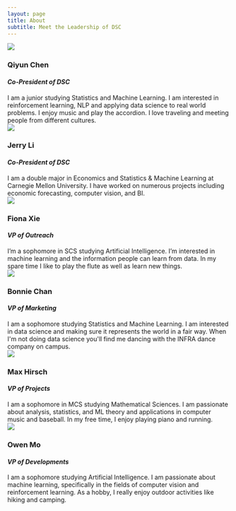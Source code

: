 ```yaml
---
layout: page
title: About
subtitle: Meet the Leadership of DSC
---
```


 
<div class="row board-row">
    <div class="col-sm-4">
        <div class="image-crop"><img src="{{site.baseurl}}/img/qiyun.jpg"></div>
    </div>
    <div class="col-sm-8">
        <h3>Qiyun Chen</h3>
        <h4><i>Co-President of DSC</i></h4>
         I am a junior studying Statistics and Machine Learning. I am interested in reinforcement learning, NLP and applying data science to real world problems. I enjoy music and play the accordion. I love traveling and meeting people from different cultures.
    </div>
</div>

<div class="row board-row">
    <div class="col-sm-4">
        <div class="image-crop"><img src="{{site.baseurl}}/img/jerry.jpg"></div>
    </div>
    <div class="col-sm-8">
        <h3>Jerry Li</h3>
        <h4><i>Co-President of DSC</i></h4>
         I am a double major in Economics and Statistics & Machine Learning at Carnegie Mellon University. I have worked on numerous projects including economic forecasting, computer vision, and BI.
    </div>
</div>

<div class="row board-row">
    <div class="col-sm-4">
        <div class="image-crop"><img src="{{site.baseurl}}/img/Fiona.jpg"></div>
    </div>
    <div class="col-sm-8">
        <h3>Fiona Xie</h3>
        <h4><i>VP of Outreach</i></h4>
         I’m a sophomore in SCS studying Artificial Intelligence. I’m interested in machine learning and the information people can learn from data. In my spare time I like to play the flute as well as learn new things.
    </div>
</div>

<div class="row board-row">
    <div class="col-sm-4">
        <div class="image-crop"><img src="{{site.baseurl}}/img/Bonnie.jpg"></div>
    </div>
    <div class="col-sm-8">
        <h3>Bonnie Chan</h3>
        <h4><i>VP of Marketing</i></h4>
         I am a sophomore studying Statistics and Machine Learning. I am interested in data science and making sure it represents the world in a fair way. When I'm not doing data science you'll find me dancing with the INFRA dance company on campus.
    </div>
</div>

<div class="row board-row">
    <div class="col-sm-4">
        <div class="image-crop"><img src="{{site.baseurl}}/img/Max.jpg"></div>
    </div>
    <div class="col-sm-8">
        <h3>Max Hirsch</h3>
        <h4><i>VP of Projects</i></h4>
         I am a sophomore in MCS studying Mathematical Sciences. I am passionate about analysis, statistics, and ML theory and applications in computer music and baseball. In my free time, I enjoy playing piano and running.
    </div>
</div>

<div class="row board-row">
    <div class="col-sm-4">
        <div class="image-crop"><img src="{{site.baseurl}}/img/owen.png"></div>
    </div>
    <div class="col-sm-8">
        <h3>Owen Mo</h3>
        <h4><i>VP of Developments</i></h4>
         I am a sophomore studying Artificial Intelligence. I am passionate about machine learning, specifically in the fields of computer vision and reinforcement learning. As a hobby, I really enjoy outdoor activities like hiking and camping.
    </div>
</div>